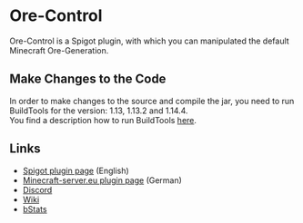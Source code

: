 # Ore-Control
Ore-Control is a Spigot plugin, with which you can manipulated the default Minecraft Ore-Generation.

Make Changes to the Code
------------------------

In order to make changes to the source and compile the jar, you need to run BuildTools for the version: 1.13, 1.13.2 and 1.14.4. <br> 
You find a description how to run BuildTools [here](https://www.spigotmc.org/wiki/buildtools/).

Links
-----
* [Spigot plugin page](https://www.spigotmc.org/resources/63621/) (English)
* [Minecraft-server.eu plugin page](https://minecraft-server.eu/forum/resources/17/) (German)
* [Discord](http://discord.derfrzocker.de)
* [Wiki](https://github.com/DerFrZocker/Ore-Control/wiki)
* [bStats](https://bstats.org/plugin/bukkit/Ore-Control)